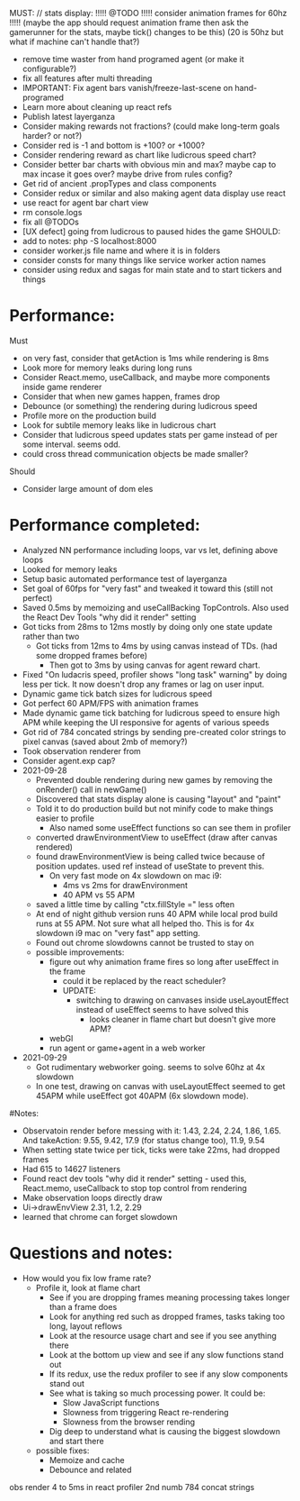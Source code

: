 

MUST:
// stats display: !!!!! @TODO !!!!! consider animation frames for 60hz !!!!! (maybe the app should request animation frame then ask the gamerunner for the stats, maybe tick() changes to be this) (20 is 50hz but what if machine can't handle that?)

- remove time waster from hand programed agent (or make it configurable?)
- fix all features after multi threading
- IMPORTANT: Fix agent bars vanish/freeze-last-scene on hand-programed
- Learn more about cleaning up react refs
- Publish latest layerganza
- Consider making rewards not fractions? (could make long-term goals harder? or not?)
- Consider red is -1 and bottom is +100? or +1000?
- Consider rendering reward as chart like ludicrous speed chart?
- Consider better bar charts with obvious min and max? maybe cap to max incase it goes over? maybe drive from rules config?
- Get rid of ancient .propTypes and class components
- Consider redux or similar and also making agent data display use react
- use react for agent bar chart view
- rm console.logs
- fix all @TODOs
- [UX defect] going from ludicrous to paused hides the game
SHOULD:
- add to notes: php -S localhost:8000
- consider worker.js file name and where it is in folders
- consider consts for many things like service worker action names
- consider using redux and sagas for main state and to start tickers and things
# Performance:
Must
- on very fast, consider that getAction is 1ms while rendering is 8ms
- Look more for memory leaks during long runs
- Consider React.memo, useCallback, and maybe more components inside game renderer
- Consider that when new games happen, frames drop
- Debounce (or something) the rendering during ludicrous speed
- Profile more on the production build
- Look for subtile memory leaks like in ludicrous chart
- Consider that ludicrous speed updates stats per game instead of per some interval. seems odd.
- could cross thread communication objects be made smaller?

Should
- Consider large amount of dom eles

# Performance completed:
- Analyzed NN performance including loops, var vs let, defining above loops
- Looked for memory leaks
- Setup basic automated performance test of layerganza
- Set goal of 60fps for "very fast" and tweaked it toward this (still not perfect)
- Saved 0.5ms by memoizing and useCallBacking TopControls. Also used the React Dev Tools "why did it render" setting 
- Got ticks from 28ms to 12ms mostly by doing only one state update rather than two
   - Got ticks from 12ms to 4ms by using canvas instead of TDs. (had some dropped frames before)
      - Then got to 3ms by using canvas for agent reward chart.
- Fixed "On ludacris speed, profiler shows "long task" warning" by doing less per tick. It now doesn't drop any frames or lag on user input.
- Dynamic game tick batch sizes for ludicrous speed
- Got perfect 60 APM/FPS with animation frames
- Made dynamic game tick batching for ludicrous speed to ensure high APM while keeping the UI responsive for agents of various speeds
- Got rid of 784 concated strings by sending pre-created color strings to pixel canvas (saved about 2mb of memory?)
- Took observation renderer from 
- Consider agent.exp cap?
- 2021-09-28
  - Prevented double rendering during new games by removing the onRender() call in newGame()
  - Discovered that stats display alone is causing "layout" and "paint"
  - Told it to do production build but not minify code to make things easier to profile
    - Also named some useEffect functions so can see them in profiler
  - converted drawEnvironmentView to useEffect (draw after canvas rendered)
  - found drawEnvironmentView is being called twice because of position updates. used ref instead of useState to prevent this.
    - On very fast mode on 4x slowdown on mac i9:
      - 4ms vs 2ms for drawEnvironment
      - 40 APM vs 55 APM
  - saved a little time by calling "ctx.fillStyle =" less often
  - At end of night github version runs 40 APM while local prod build runs at 55 APM. Not sure what all helped tho. This is for 4x slowdown i9 mac on "very fast" app setting.
  - Found out chrome slowdowns cannot be trusted to stay on
  - possible improvements:
    - figure out why animation frame fires so long after useEffect in the frame
      - could it be replaced by the react scheduler?
      - UPDATE:
        - switching to drawing on canvases inside useLayoutEffect instead of useEffect seems to have solved this
          - looks cleaner in flame chart but doesn't give more APM?
    - webGl
    - run agent or game+agent in a web worker 
- 2021-09-29
  - Got rudimentary webworker going. seems to solve 60hz at 4x slowdown
  - In one test, drawing on canvas with useLayoutEffect seemed to get 45APM while useEffect got 40APM (6x slowdown mode). 

#Notes:
- Observatoin render before messing with it: 1.43, 2.24, 2.24, 1.86, 1.65.   And takeAction: 9.55, 9.42, 17.9 (for status change too), 11.9, 9.54
- When setting state twice per tick, ticks were take 22ms, had dropped frames
- Had 615 to 14627 listeners
- Found react dev tools "why did it render" setting - used this, React.memo, useCallback to stop top control from rendering
- Make observation loops directly draw
- Ui->drawEnvView 2.31, 1.2, 2.29
- learned that chrome can forget slowdown
# Questions and notes:
- How would you fix low frame rate?
    - Profile it, look at flame chart
        - See if you are dropping frames meaning processing takes longer than a frame does
        - Look for anything red such as dropped frames, tasks taking too long, layout reflows
        - Look at the resource usage chart and see if you see anything there
        - Look at the bottom up view and see if any slow functions stand out
        - If its redux, use the redux profiler to see if any slow components stand out
        - See what is taking so much processing power. It could be:
          - Slow JavaScript functions
          - Slowness from triggering React re-rendering
          - Slowness from the browser rending
        - Dig deep to understand what is causing the biggest slowdown and start there
    - possible fixes:
        - Memoize and cache
        - Debounce and related


obs render 4 to 5ms in react profiler 2nd numb
784 concat strings